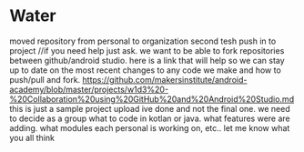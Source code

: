 # Water
moved repository from personal to organization
second tesh push in to project //if you need help just ask. 
we want to be able to fork repositories between github/android studio.
here is a link that will help so we can stay up to date on the most recent changes to any code we make and how to push/pull and fork.
https://github.com/makersinstitute/android-academy/blob/master/projects/w1d3%20-%20Collaboration%20using%20GitHub%20and%20Android%20Studio.md
this is just a sample project upload ive done and not the final one.
we need to decide as a group what to code in kotlan or java.
what features were are adding. what modules each personal is working on, etc..
let me know what you all think
